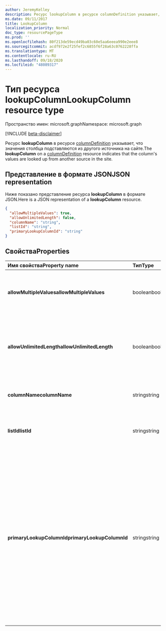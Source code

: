 ```yaml
---
author: JeremyKelley
description: Ресурс lookupColumn в ресурсе columnDefinition указывает, что значения столбца подставляются из другого источника на сайте.
ms.date: 09/11/2017
title: LookupColumn
localization_priority: Normal
doc_type: resourcePageType
ms.prod: ''
ms.openlocfilehash: 80f213de59ecd49ba03c60e5aa6eeea990e2eee8
ms.sourcegitcommit: acdf972e2f25fef2c6855f6f28a63c0762228ffa
ms.translationtype: MT
ms.contentlocale: ru-RU
ms.lasthandoff: 09/18/2020
ms.locfileid: "48089317"
---
```

# <a name="lookupcolumn-resource-type"></a><span data-ttu-id="98b1e-103">Тип ресурса lookupColumn</span><span class="sxs-lookup"><span data-stu-id="98b1e-103">LookupColumn resource type</span></span>

<span data-ttu-id="98b1e-104">Пространство имен: microsoft.graph</span><span class="sxs-lookup"><span data-stu-id="98b1e-104">Namespace: microsoft.graph</span></span>

[!INCLUDE [beta-disclaimer](../../includes/beta-disclaimer.md)]

<span data-ttu-id="98b1e-105">Ресурс **lookupColumn** в ресурсе [columnDefinition](columndefinition.md) указывает, что значения столбца подставляются из другого источника на сайте.</span><span class="sxs-lookup"><span data-stu-id="98b1e-105">The **lookupColumn** on a [columnDefinition](columndefinition.md) resource indicates that the column's values are looked up from another source in the site.</span></span>

## <a name="json-representation"></a><span data-ttu-id="98b1e-106">Представление в формате JSON</span><span class="sxs-lookup"><span data-stu-id="98b1e-106">JSON representation</span></span>

<span data-ttu-id="98b1e-107">Ниже показано представление ресурса **lookupColumn** в формате JSON.</span><span class="sxs-lookup"><span data-stu-id="98b1e-107">Here is a JSON representation of a **lookupColumn** resource.</span></span>
<!-- { "blockType": "resource", "@odata.type": "microsoft.graph.lookupColumn" } -->

```json
{
  "allowMultipleValues": true,
  "allowUnlimitedLength": false,
  "columnName": "string",
  "listId": "string",
  "primaryLookupColumnId": "string"
}
```

## <a name="properties"></a><span data-ttu-id="98b1e-108">Свойства</span><span class="sxs-lookup"><span data-stu-id="98b1e-108">Properties</span></span>

| <span data-ttu-id="98b1e-109">Имя свойства</span><span class="sxs-lookup"><span data-stu-id="98b1e-109">Property name</span></span>             | <span data-ttu-id="98b1e-110">Тип</span><span class="sxs-lookup"><span data-stu-id="98b1e-110">Type</span></span>    | <span data-ttu-id="98b1e-111">Описание</span><span class="sxs-lookup"><span data-stu-id="98b1e-111">Description</span></span>
|:--------------------------|:--------|:---------------------------------------
| <span data-ttu-id="98b1e-112">**allowMultipleValues**</span><span class="sxs-lookup"><span data-stu-id="98b1e-112">**allowMultipleValues**</span></span>   | <span data-ttu-id="98b1e-113">boolean</span><span class="sxs-lookup"><span data-stu-id="98b1e-113">boolean</span></span> | <span data-ttu-id="98b1e-114">Указывает, можно ли выбрать несколько значений в источнике.</span><span class="sxs-lookup"><span data-stu-id="98b1e-114">Indicates whether multiple values can be selected from the source.</span></span>
| <span data-ttu-id="98b1e-115">**allowUnlimitedLength**</span><span class="sxs-lookup"><span data-stu-id="98b1e-115">**allowUnlimitedLength**</span></span>  | <span data-ttu-id="98b1e-116">boolean</span><span class="sxs-lookup"><span data-stu-id="98b1e-116">boolean</span></span> | <span data-ttu-id="98b1e-117">Указывает, может ли длина значений в столбце превышать стандартное ограничение в 255 символов.</span><span class="sxs-lookup"><span data-stu-id="98b1e-117">Indicates whether values in the column should be able to exceed the standard limit of 255 characters.</span></span>
| <span data-ttu-id="98b1e-118">**columnName**</span><span class="sxs-lookup"><span data-stu-id="98b1e-118">**columnName**</span></span>            | <span data-ttu-id="98b1e-119">string</span><span class="sxs-lookup"><span data-stu-id="98b1e-119">string</span></span>  | <span data-ttu-id="98b1e-120">Имя исходного столбца подстановки.</span><span class="sxs-lookup"><span data-stu-id="98b1e-120">The name of the lookup source column.</span></span>
| <span data-ttu-id="98b1e-121">**listId**</span><span class="sxs-lookup"><span data-stu-id="98b1e-121">**listId**</span></span>                | <span data-ttu-id="98b1e-122">string</span><span class="sxs-lookup"><span data-stu-id="98b1e-122">string</span></span>  | <span data-ttu-id="98b1e-123">Уникальный идентификатор исходного списка подстановки.</span><span class="sxs-lookup"><span data-stu-id="98b1e-123">The unique identifier of the lookup source list.</span></span>
| <span data-ttu-id="98b1e-124">**primaryLookupColumnId**</span><span class="sxs-lookup"><span data-stu-id="98b1e-124">**primaryLookupColumnId**</span></span> | <span data-ttu-id="98b1e-125">string</span><span class="sxs-lookup"><span data-stu-id="98b1e-125">string</span></span>  | <span data-ttu-id="98b1e-126">Если это свойство указано, то данный столбец представляет собой *вторичную подстановку*, для которой извлекается дополнительное поле из элемента списка, подставленного при *первичной подстановке*.</span><span class="sxs-lookup"><span data-stu-id="98b1e-126">If specified, this column is a *secondary lookup*, pulling an additional field from the list item looked up by the *primary lookup*.</span></span> <span data-ttu-id="98b1e-127">Используйте элемент списка, полученный в результате *первичной* подстановки, в качестве источника для указанного здесь столбца.</span><span class="sxs-lookup"><span data-stu-id="98b1e-127">Use the list item looked up by the *primary* as the source for the column named here.</span></span>

<!--
{
  "type": "#page.annotation",
  "description": "",
  "keywords": "",
  "section": "documentation",
  "tocPath": "Resources/LookupColumn",
  "suppressions": []
}
-->


